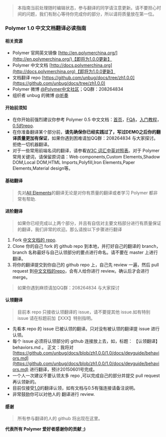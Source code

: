  > 本指南当前处理随时编辑状态，参与翻译的同学请注意更新。请不要担心时间的问题，我们有耐心等待你完成你的部分，所以请将质量放在第一位。

### Polymer 1.0 中文文档翻译必读指南
#### 相关资源
 - Polymer 官网英文镜像 [http://en.polymerchina.org/](http://en.polymerchina.org/)【即将为1.0.0更新】
 - Polymer 中文文档 [http://docs.polymerchina.org](http://docs.polymerchina.org)【即将为1.0.0更新】
 - 文档翻译 repo [https://github.com/unbug/docs/tree/zh1.0.0](https://github.com/unbug/docs/tree/zh1.0.0)
 - Polymer 微博 [@Polymer中文社区](http://weibo.com/u/3631834213?from=profile&wvr=5&loc=infdomain)；QQ群：208264834
 - 组织者 unbug 的微博 [@听奏](http://weibo.com/unbug)

#### 开始前须知
 - 在你开始前强烈建议你参考 Polymer 0.5 中文文档：[首页](http://docs.polymerchina.org/)，[FQA](http://docs.polymerchina.org/resources/faq.html)，[入门教程](http://docs.polymerchina.org/docs/start/tutorial/intro.html)，[0.5的repo](https://github.com/unbug/docs/tree/ZH).
 - 在你准备翻译某个部分前，**请先确保你已经实践过了，写过DEMO之后你的翻译质量更加有保证**，如果你遇到困难请加QQ群：208264834 与大家探讨。拒绝一切机器翻译。
 - 对于一些常用前端名词的翻译，请参看[W3C 词汇中英对照表](http://w3c-html-ig-zh.github.io/w3c-glossary/)。对于 Polymer 常用关键词，请保留原词语：Web components,Custom Elements,Shadow DOM,Local DOM,HTML Imports,Polyfill,Iron Elements,Paper Elements,Material design等。

#### 基础翻译
> 先对[All Elements](https://elements.polymer-project.org/browse)的翻译无论是对你有质量的翻译或者学习 Polymer 都非常有帮助.

#### 进阶翻译
> 如果你已经完成以上两个部分，并且有自信对主要文档部分进行有质量保证的翻译，我们非常的欢迎。那么请按以下步骤进行翻译

1. Fork [中文文档的 repo](https://github.com/unbug/docs/tree/zh1.0.0).
2. Clone 你的自己 fork 的 github repo 到本地，并打好自己的翻译的 branch，branch 名称最好与自己认领部分的要点进行命名。请不要在 master 上进行翻译。
3. 将你的翻译提交到你自己的 github repo 上，自己先 review 一遍，然后 pull request 到[中文文档的repo](https://github.com/unbug/docs/tree/zh1.0.0)，会有人给你进行 review。确认后才会进行 merge。

> 如果你遇到麻烦请加QQ群：208264834 与大家探讨

#### 认领翻译
> 目前本 repo 只接收认领翻译的 issue，请不要提其他 issue.如有特别 issue 请在标题前加【XXX】特别指明。

- 先看本 repo 的 issue 已被认领的翻译。只对没有被认领的翻译提 issue 进行认领。
- 每个 issue 必须将认领部分的 github 连接放上去，如，标题： 【认领翻译】behaviors.md 。 正文：我将对[https://github.com/unbug/docs/blob/zh1.0.0/1.0/docs/devguide/behaviors.md](https://github.com/unbug/docs/blob/zh1.0.0/1.0/docs/devguide/behaviors.md) 进行翻译，预计20150601号完成。
- 一个人一次建议不要认领太多 repo ,可以完成自己的部分并提交 pull request 再认领新的。
- 目前仅接受[1.0](https://github.com/unbug/docs/tree/zh1.0.0/1.0)的翻译认领，如有文档与0.5有强连接请备注说明。
- 非常鼓励你可以对他人的 翻译进行 review.

#### 感谢
 > 所有参与翻译的人的 github 将出现在这里。

**代表所有 Polymer 爱好者感谢你的贡献 ;)**
